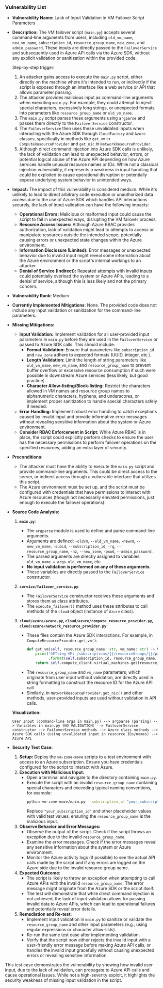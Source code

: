 ### Vulnerability List

- **Vulnerability Name:** Lack of Input Validation in VM Failover Script Parameters

- **Description:**
  The VM failover script (`main.py`) accepts several command-line arguments from users, including `old_vm_name`, `new_vm_name`, `subscription_id`, `resource_group_name`, `new_zone`, and `admin_password`. These inputs are directly passed to the `FailoverService` and subsequently used in Azure API calls via the Azure SDK, without any explicit validation or sanitization within the provided code.

  Step-by-step trigger:
  1. An attacker gains access to execute the `main.py` script, either directly on the machine where it's intended to run, or indirectly if the script is exposed through an interface like a web service or API that allows parameter passing.
  2. The attacker provides malicious input as command-line arguments when executing `main.py`. For example, they could attempt to inject special characters, excessively long strings, or unexpected formats into parameters like `resource_group_name` or `old_vm_name`.
  3. The `main.py` script parses these arguments using `argparse` and passes them directly to the `FailoverService` constructor.
  4. The `FailoverService` then uses these unvalidated inputs when interacting with the Azure SDK through `CloudFactory` and `Azure` classes, specifically in methods like `get_vm` in `ComputeResourceProvider` and `get_nic` in `NetworkResourceProvider`.
  5. Although direct command injection into Azure SDK calls is unlikely, the lack of validation can lead to unexpected behavior, errors, or potential logical abuse of the Azure API depending on how Azure services handle unusual resource names or IDs. While not a classical injection vulnerability, it represents a weakness in input handling that could be exploited to cause operational disruption or potentially expose underlying system behavior in unintended ways.

- **Impact:**
  The impact of this vulnerability is considered medium. While it's unlikely to lead to direct arbitrary code execution or unauthorized data access due to the use of Azure SDK which handles API interactions securely, the lack of input validation can have the following impacts:
  * **Operational Errors:** Malicious or malformed input could cause the script to fail in unexpected ways, disrupting the VM failover process.
  * **Resource Access Issues:** Although Azure RBAC provides authorization, lack of validation might lead to attempts to access or manipulate resources outside the intended scope, potentially causing errors or unexpected state changes within the Azure environment.
  * **Information Disclosure (Limited):** Error messages or unexpected behavior due to invalid input might reveal some information about the Azure environment or the script's internal workings to an attacker.
  * **Denial of Service (Indirect):** Repeated attempts with invalid inputs could potentially overload the system or Azure APIs, leading to a denial of service, although this is less likely and not the primary concern.

- **Vulnerability Rank:** Medium

- **Currently Implemented Mitigations:**
  None. The provided code does not include any input validation or sanitization for the command-line parameters.

- **Missing Mitigations:**
  * **Input Validation:** Implement validation for all user-provided input parameters in `main.py` before they are used in the `FailoverService` or passed to Azure SDK calls. This should include:
    * **Format Validation:** Ensure that parameters like `subscription_id` and `new_zone` adhere to expected formats (UUID, integer, etc.).
    * **Length Validation:** Limit the length of string parameters like `old_vm_name`, `new_vm_name`, and `resource_group_name` to prevent buffer overflow or excessive resource consumption if such were possible in downstream Azure services (less likely, but good practice).
    * **Character Allow-listing/Block-listing:** Restrict the characters allowed in VM names and resource group names to alphanumeric characters, hyphens, and underscores, or implement proper sanitization to handle special characters safely if needed.
  * **Error Handling:** Implement robust error handling to catch exceptions caused by invalid input and provide informative error messages without revealing sensitive information about the system or Azure environment.
  * **Consider RBAC Enforcement in Script:** While Azure RBAC is in place, the script could explicitly perform checks to ensure the user has the necessary permissions to perform failover operations on the specified resources, adding an extra layer of security.

- **Preconditions:**
  * The attacker must have the ability to execute the `main.py` script and provide command-line arguments. This could be direct access to the server, or indirect access through a vulnerable interface that utilizes this script.
  * The Azure environment must be set up, and the script must be configured with credentials that have permissions to interact with Azure resources (though not necessarily elevated permissions, just enough to execute the failover operations).

- **Source Code Analysis:**
  1. **`main.py`**:
     - The `argparse` module is used to define and parse command-line arguments.
     - Arguments are defined: `-oldvm`, `--old_vm_name`, `-newvm`, `--new_vm_name`, `-subid`, `--subscription_id`, `-rg`, `--resource_group_name`, `-nz`, `--new_zone`, `-pswd`, `--admin_password`.
     - The parsed arguments are directly assigned to variables: `old_vm_name = args.old_vm_name`, etc.
     - **No input validation is performed on any of these arguments.**
     - These variables are directly passed to the `FailoverService` constructor.

  2. **`service/failover_service.py`**:
     - The `FailoverService` constructor receives these arguments and stores them as class attributes.
     - The `execute_failover()` method uses these attributes to call methods of the `cloud` object (instance of `Azure` class).

  3. **`cloud/azure/azure.py`, `cloud/azure/compute_resource_provider.py`, `cloud/azure/network_resource_provider.py`**:
     - These files contain the Azure SDK interactions. For example, in `ComputeResourceProvider.get_vm()`:
       ```python
       def get_vm(self, resource_group_name: str, vm_name: str) -> VirtualMachine:
           print("GETting VM: /subscriptions/{}/resourceGroups/{}/providers/Microsoft.Compute/VirtualMachines/{}"
                 .format(self.subscription_id, resource_group_name, vm_name))
           return self.compute_client.virtual_machines.get(resource_group_name, vm_name)
       ```
     - The `resource_group_name` and `vm_name` parameters, which originate from user input without validation, are directly used in string formatting to construct the resource ID for the Azure API call.
     - Similarly, in `NetworkResourceProvider.get_nic()` and other methods, user-provided inputs are used without validation in API calls.

  **Visualization:**

  ```
  User Input (command-line args in main.py) --> argparse (parsing) --> Variables in main.py (NO VALIDATION) --> FailoverService constructor --> FailoverService methods --> Azure class methods --> Azure SDK calls (using unvalidated input in resource IDs/names) --> Azure API
  ```

- **Security Test Case:**
  1. **Setup:** Deploy the `vm-zone-move` scripts to a test environment with access to an Azure subscription. Ensure you have credentials configured for the script to interact with Azure.
  2. **Execution with Malicious Input:**
     - Open a terminal and navigate to the directory containing `main.py`.
     - Execute the script with an invalid `resource_group_name` containing special characters and exceeding typical naming conventions, for example:
       ```bash
       python vm-zone-move/main.py --subscription_id "your_subscription_id" --resource_group_name "invalid-rg-name~!@#$%^&*()_+=-`" --old_vm_name "testvm" --new_vm_name "recoveredvm" --admin_password "P@$$wOrd"
       ```
       Replace `"your_subscription_id"` and other placeholder values with valid test values, ensuring the `resource_group_name` is the malicious input.
  3. **Observe Behavior and Error Messages:**
     - Observe the output of the script. Check if the script throws an exception due to the invalid `resource_group_name`.
     - Examine the error messages. Check if the error messages reveal any sensitive information about the system or Azure environment.
     - Monitor the Azure activity logs (if possible) to see the actual API calls made by the script and if any errors are logged on the Azure side due to the invalid resource group name.
  4. **Expected Outcome:**
     - The script is likely to throw an exception when attempting to call Azure APIs with the invalid `resource_group_name`. The error message might originate from the Azure SDK or the script itself.
     - The test will demonstrate that while direct command injection is not achieved, the lack of input validation allows for passing invalid data to Azure APIs, which can lead to operational failures and potentially reveal error details.
  5. **Remediation and Re-test:**
     - Implement input validation in `main.py` to sanitize or validate the `resource_group_name` and other input parameters (e.g., using regular expressions or character allow-lists).
     - Re-run the same test case after implementing validation.
     - Verify that the script now either rejects the invalid input with a user-friendly error message before making Azure API calls, or handles the invalid input gracefully without causing unexpected errors or revealing sensitive information.

This test case demonstrates the vulnerability by showing how invalid user input, due to the lack of validation, can propagate to Azure API calls and cause operational issues. While not a high-severity exploit, it highlights the security weakness of missing input validation in the script.
